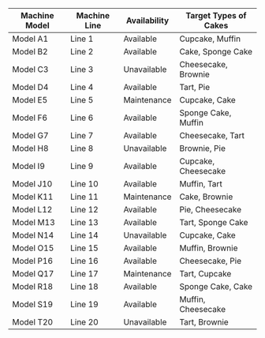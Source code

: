 | Machine Model | Machine Line | Availability | Target Types of Cakes      |
|---------------|--------------|--------------|----------------------------|
| Model A1      | Line 1       | Available    | Cupcake, Muffin            |
| Model B2      | Line 2       | Available    | Cake, Sponge Cake          |
| Model C3      | Line 3       | Unavailable  | Cheesecake, Brownie        |
| Model D4      | Line 4       | Available    | Tart, Pie                  |
| Model E5      | Line 5       | Maintenance  | Cupcake, Cake              |
| Model F6      | Line 6       | Available    | Sponge Cake, Muffin        |
| Model G7      | Line 7       | Available    | Cheesecake, Tart           |
| Model H8      | Line 8       | Unavailable  | Brownie, Pie               |
| Model I9      | Line 9       | Available    | Cupcake, Cheesecake        |
| Model J10     | Line 10      | Available    | Muffin, Tart               |
| Model K11     | Line 11      | Maintenance  | Cake, Brownie              |
| Model L12     | Line 12      | Available    | Pie, Cheesecake            |
| Model M13     | Line 13      | Available    | Tart, Sponge Cake          |
| Model N14     | Line 14      | Unavailable  | Cupcake, Cake              |
| Model O15     | Line 15      | Available    | Muffin, Brownie            |
| Model P16     | Line 16      | Available    | Cheesecake, Pie            |
| Model Q17     | Line 17      | Maintenance  | Tart, Cupcake              |
| Model R18     | Line 18      | Available    | Sponge Cake, Cake          |
| Model S19     | Line 19      | Available    | Muffin, Cheesecake         |
| Model T20     | Line 20      | Unavailable  | Tart, Brownie              |